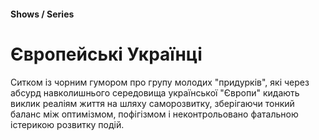 #### Shows / Series

# Європейські Українці

Ситком із чорним гумором про групу молодих "придурків", які через абсурд навколишнього середовища української "Європи" кидають виклик реаліям життя на шляху саморозвитку, зберігаючи тонкий баланс між оптимізмом, пофігізмом і неконтрольовано фатальною істерикою розвитку подій.